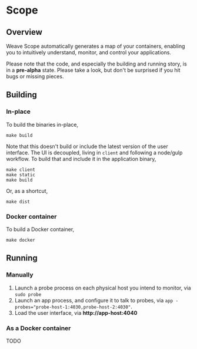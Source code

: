 # Scope

## Overview

Weave Scope automatically generates a map of your containers, enabling you to
intuitively understand, monitor, and control your applications.

Please note that the code, and especially the building and running story, is in
a **pre-alpha** state. Please take a look, but don't be surprised if you hit
bugs or missing pieces.

## Building

### In-place

To build the binaries in-place,

```
make build
```

Note that this doesn't build or include the latest version of the user
interface. The UI is decoupled, living in `client` and following a node/gulp
workflow. To build that and include it in the application binary,

```
make client
make static
make build
```

Or, as a shortcut,

```
make dist
```

### Docker container

To build a Docker container,

```
make docker
```

## Running

### Manually

1. Launch a probe process on each physical host you intend to monitor, via `sudo probe`
2. Launch an app process, and configure it to talk to probes, via `app -probes="probe-host-1:4030,probe-host-2:4030"`.
3. Load the user interface, via **http://app-host:4040**

### As a Docker container

TODO

